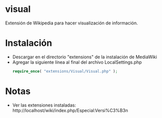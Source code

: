 visual
====

Extensión de Wikipedia para hacer visualización de información.

Instalación
====
* Descargar en el directorio "extensions" de la instalación de MediaWiki
* Agregar la siguiente línea al final del archivo LocalSettings.php
    ``` php
    require_once( "extensions/Visual/Visual.php" );
    ```

Notas
====
* Ver las extensiones instaladas:
    http://localhost/wiki/index.php/Especial:Versi%C3%B3n
